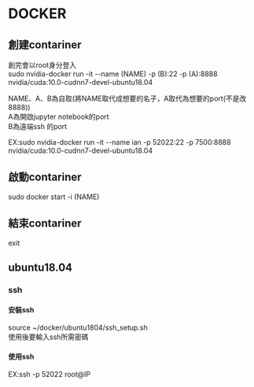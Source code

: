 # DOCKER  
## 創建contariner  
創完會以root身分登入  
sudo nvidia-docker run -it --name (NAME) -p (B):22 -p (A):8888 nvidia/cuda:10.0-cudnn7-devel-ubuntu18.04  
  
NAME、A、B為自取(將NAME取代成想要的名子，A取代為想要的port(不是改8888))  
A為開啟jupyter notebook的port  
B為遠端ssh 的port  
  
EX:sudo nvidia-docker run -it --name ian -p 52022:22 -p 7500:8888 nvidia/cuda:10.0-cudnn7-devel-ubuntu18.04  
  
## 啟動contariner  
sudo docker start -i (NAME)
  
## 結束contariner  
exit   
## ubuntu18.04  
### ssh
#### 安裝ssh
source ~/docker/ubuntu1804/ssh_setup.sh  
使用後要輸入ssh所需密碼  
#### 使用ssh
EX:ssh -p 52022 root@IP
